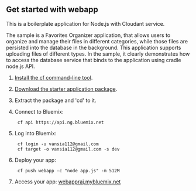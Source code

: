 Get started with webapp
-------------------------------------
This is a boilerplate application for Node.js with Cloudant service.

The sample is a Favorites Organizer application, that allows users to organize and manage their files in different categories, while those files are persisted into the database in the background. This application supports uploading files of different types. In the sample, it clearly demonstrates how to access the database service that binds to the application using cradle node.js API.

1. [Install the cf command-line tool](https://www.ng.bluemix.net/docs/#starters/buildingweb.html#install_cf).
2. [Download the starter application package](https://console-classic.ng.bluemix.net:443/rest/../rest/apps/e732902c-602d-4a47-8880-c1b472266167/starter-download).
3. Extract the package and 'cd' to it.
4. Connect to Bluemix:

		cf api https://api.ng.bluemix.net

5. Log into Bluemix:

		cf login -u vansia112@gmail.com
		cf target -o vansia112@gmail.com -s dev
		
6. Deploy your app:

		cf push webapp -c "node app.js" -m 512M

7. Access your app: [webappraj.mybluemix.net](http://webappraj.mybluemix.net)
